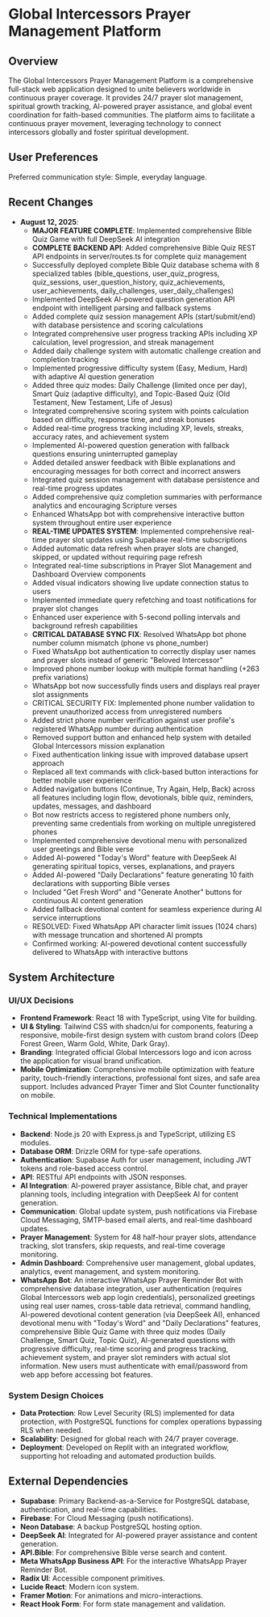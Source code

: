 # Global Intercessors Prayer Management Platform

## Overview
The Global Intercessors Prayer Management Platform is a comprehensive full-stack web application designed to unite believers worldwide in continuous prayer coverage. It provides 24/7 prayer slot management, spiritual growth tracking, AI-powered prayer assistance, and global event coordination for faith-based communities. The platform aims to facilitate a continuous prayer movement, leveraging technology to connect intercessors globally and foster spiritual development.

## User Preferences
Preferred communication style: Simple, everyday language.

## Recent Changes
- **August 12, 2025**: 
  - **MAJOR FEATURE COMPLETE**: Implemented comprehensive Bible Quiz Game with full DeepSeek AI integration
  - **COMPLETE BACKEND API**: Added comprehensive Bible Quiz REST API endpoints in server/routes.ts for complete quiz management
  - Successfully deployed complete Bible Quiz database schema with 8 specialized tables (bible_questions, user_quiz_progress, quiz_sessions, user_question_history, quiz_achievements, user_achievements, daily_challenges, user_daily_challenges)
  - Implemented DeepSeek AI-powered question generation API endpoint with intelligent parsing and fallback systems
  - Added complete quiz session management APIs (start/submit/end) with database persistence and scoring calculations
  - Integrated comprehensive user progress tracking APIs including XP calculation, level progression, and streak management
  - Added daily challenge system with automatic challenge creation and completion tracking
  - Implemented progressive difficulty system (Easy, Medium, Hard) with adaptive AI question generation
  - Added three quiz modes: Daily Challenge (limited once per day), Smart Quiz (adaptive difficulty), and Topic-Based Quiz (Old Testament, New Testament, Life of Jesus)
  - Integrated comprehensive scoring system with points calculation based on difficulty, response time, and streak bonuses
  - Added real-time progress tracking including XP, levels, streaks, accuracy rates, and achievement system
  - Implemented AI-powered question generation with fallback questions ensuring uninterrupted gameplay
  - Added detailed answer feedback with Bible explanations and encouraging messages for both correct and incorrect answers
  - Integrated quiz session management with database persistence and real-time progress updates
  - Added comprehensive quiz completion summaries with performance analytics and encouraging Scripture verses
  - Enhanced WhatsApp bot with comprehensive interactive button system throughout entire user experience
  - **REAL-TIME UPDATES SYSTEM**: Implemented comprehensive real-time prayer slot updates using Supabase real-time subscriptions
  - Added automatic data refresh when prayer slots are changed, skipped, or updated without requiring page refresh
  - Integrated real-time subscriptions in Prayer Slot Management and Dashboard Overview components
  - Added visual indicators showing live update connection status to users
  - Implemented immediate query refetching and toast notifications for prayer slot changes
  - Enhanced user experience with 5-second polling intervals and background refresh capabilities
  - **CRITICAL DATABASE SYNC FIX**: Resolved WhatsApp bot phone number column mismatch (phone vs phone_number)
  - Fixed WhatsApp bot authentication to correctly display user names and prayer slots instead of generic "Beloved Intercessor"
  - Improved phone number lookup with multiple format handling (+263 prefix variations)
  - WhatsApp bot now successfully finds users and displays real prayer slot assignments
  - CRITICAL SECURITY FIX: Implemented phone number validation to prevent unauthorized access from unregistered numbers
  - Added strict phone number verification against user profile's registered WhatsApp number during authentication
  - Removed support button and enhanced help system with detailed Global Intercessors mission explanation
  - Fixed authentication linking issue with improved database upsert approach
  - Replaced all text commands with click-based button interactions for better mobile user experience
  - Added navigation buttons (Continue, Try Again, Help, Back) across all features including login flow, devotionals, bible quiz, reminders, updates, messages, and dashboard
  - Bot now restricts access to registered phone numbers only, preventing same credentials from working on multiple unregistered phones
  - Implemented comprehensive devotional menu with personalized user greetings and Bible verse
  - Added AI-powered "Today's Word" feature with DeepSeek AI generating spiritual topics, verses, explanations, and prayers
  - Added AI-powered "Daily Declarations" feature generating 10 faith declarations with supporting Bible verses
  - Included "Get Fresh Word" and "Generate Another" buttons for continuous AI content generation
  - Added fallback devotional content for seamless experience during AI service interruptions
  - RESOLVED: Fixed WhatsApp API character limit issues (1024 chars) with message truncation and shortened AI prompts
  - Confirmed working: AI-powered devotional content successfully delivered to WhatsApp with interactive buttons

## System Architecture

### UI/UX Decisions
- **Frontend Framework**: React 18 with TypeScript, using Vite for building.
- **UI & Styling**: Tailwind CSS with shadcn/ui for components, featuring a responsive, mobile-first design system with custom brand colors (Deep Forest Green, Warm Gold, White, Dark Gray).
- **Branding**: Integrated official Global Intercessors logo and icon across the application for visual brand unification.
- **Mobile Optimization**: Comprehensive mobile optimization with feature parity, touch-friendly interactions, professional font sizes, and safe area support. Includes advanced Prayer Timer and Slot Counter functionality on mobile.

### Technical Implementations
- **Backend**: Node.js 20 with Express.js and TypeScript, utilizing ES modules.
- **Database ORM**: Drizzle ORM for type-safe operations.
- **Authentication**: Supabase Auth for user management, including JWT tokens and role-based access control.
- **API**: RESTful API endpoints with JSON responses.
- **AI Integration**: AI-powered prayer assistance, Bible chat, and prayer planning tools, including integration with DeepSeek AI for content generation.
- **Communication**: Global update system, push notifications via Firebase Cloud Messaging, SMTP-based email alerts, and real-time dashboard updates.
- **Prayer Management**: System for 48 half-hour prayer slots, attendance tracking, slot transfers, skip requests, and real-time coverage monitoring.
- **Admin Dashboard**: Comprehensive user management, global updates, analytics, event management, and system monitoring.
- **WhatsApp Bot**: An interactive WhatsApp Prayer Reminder Bot with comprehensive database integration, user authentication (requires Global Intercessors web app login credentials), personalized greetings using real user names, cross-table data retrieval, command handling, AI-powered devotional content generation (via DeepSeek AI), enhanced devotional menu with "Today's Word" and "Daily Declarations" features, comprehensive Bible Quiz Game with three quiz modes (Daily Challenge, Smart Quiz, Topic Quiz), AI-generated questions with progressive difficulty, real-time scoring and progress tracking, achievement system, and prayer slot reminders with actual slot information. New users must authenticate with email/password from web app before accessing bot features.

### System Design Choices
- **Data Protection**: Row Level Security (RLS) implemented for data protection, with PostgreSQL functions for complex operations bypassing RLS when needed.
- **Scalability**: Designed for global reach with 24/7 prayer coverage.
- **Deployment**: Developed on Replit with an integrated workflow, supporting hot reloading and automated production builds.

## External Dependencies

- **Supabase**: Primary Backend-as-a-Service for PostgreSQL database, authentication, and real-time capabilities.
- **Firebase**: For Cloud Messaging (push notifications).
- **Neon Database**: A backup PostgreSQL hosting option.
- **DeepSeek AI**: Integrated for AI-powered prayer assistance and content generation.
- **API.Bible**: For comprehensive Bible verse search and content.
- **Meta WhatsApp Business API**: For the interactive WhatsApp Prayer Reminder Bot.
- **Radix UI**: Accessible component primitives.
- **Lucide React**: Modern icon system.
- **Framer Motion**: For animations and micro-interactions.
- **React Hook Form**: For form state management and validation.
